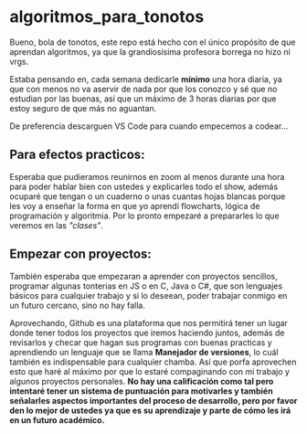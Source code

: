 # algoritmos_para_tonotos

Bueno, bola de tonotos, este repo está hecho con el único propósito de que aprendan algoritmos, ya que la grandiosisima profesora borrega no hizo ni vrgs.

Estaba pensando en, cada semana dedicarle **mínimo** una hora diaria, ya que con menos no va aservir de nada por que los conozco y sé que no estudian por las buenas, así que un máximo de 3 horas diarias por que estoy seguro de que más no aguantan.

De preferencia descarguen VS Code para cuando empecemos a codear...

## Para efectos practicos:

Esperaba que pudieramos reunirnos en zoom al menos durante una hora para poder hablar bien con ustedes y explicarles todo el show, además ocuparé que tengan o un cuaderno o unas cuantas hojas blancas porque les voy a enseñar la forma en que yo aprendí flowcharts, lógica de programación y algoritmia. Por lo pronto empezaré a prepararles lo que veremos en las _"clases"_.

## Empezar con proyectos:

También esperaba que empezaran a aprender con proyectos sencillos, programar algunas tonterias en JS o en C, Java o C#, que son lenguajes básicos para cualquier trabajo y si lo deseean, poder trabajar conmigo en un futuro cercano, sino no hay falla.

Aprovechando, Github es una plataforma que nos permitirá tener un lugar donde tener todos los proyectos que iremos haciendo juntos, además de revisarlos y checar que hagan sus programas con buenas practicas y aprendiendo un lenguaje que se llama **Manejador de versiones**, lo cuál también es indispensable para cualquier chamba. Así que porfa aprovechen esto que haré al máximo por que lo estaré compaginando con mi trabajo y algunos proyectos personales. __No hay una calificación como tal pero intentaré tener un sistema de puntuación para motivarles y también señalarles aspectos importantes del proceso de desarrollo, pero por favor den lo mejor de ustedes ya que es su aprendizaje y parte de cómo les irá en un futuro académico.__
